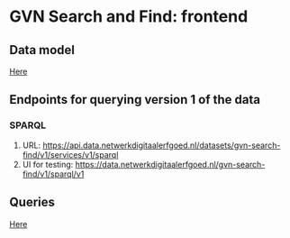 # GVN Search and Find: frontend

## Data model

[Here](./datamodel.md)

## Endpoints for querying version 1 of the data

### SPARQL

1. URL: https://api.data.netwerkdigitaalerfgoed.nl/datasets/gvn-search-find/v1/services/v1/sparql
1. UI for testing: https://data.netwerkdigitaalerfgoed.nl/gvn-search-find/v1/sparql/v1

## Queries

[Here](https://data.netwerkdigitaalerfgoed.nl/gvn-search-find/-/queries)
